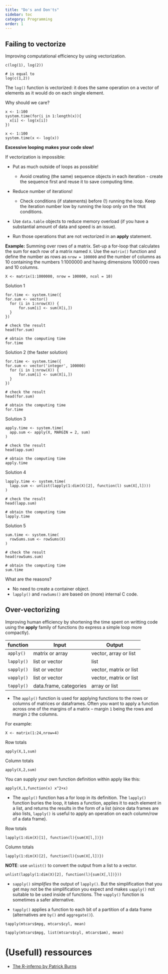 ```yaml
---
title: "Do's and Don'ts"
sidebar: toc
category: Programming
order: 1
---
```


## Failing to vectorize

Improving computational efficiency by using vectorization.

```{r}
c(log(1), log(2))

# is equal to
log(c(1,2))
```

The `log()` function is vectorized: it does the same operation on a vector of elements as it would do on each single element. 

Why should we care?

```{r}
x <- 1:100
system.time(for(i in 1:length(x)){
  x[i] <- log(x[i])
})
```

```{r}
x <- 1:100
system.time(x <- log(x))
```

**Excessive looping makes your code slow!**

If vectorization is impossible: 

* Put as much outside of loops as possible!
  + Avoid creating (the same) sequence objects in each iteration - create the sequence first and reuse it to save computing time.
  
* Reduce number of iterations!
  + Check conditions (if statements) before (!) running the loop. Keep the iteration number low by running the loop only on the `TRUE` conditions.
  
* Use `data.table` objects to reduce memory overload (if you have a substantial amount of data and speed is an issue). 
* Run those operations that are not vectorized in an **apply** statement. 

**Example:** Summing over rows of a matrix.
Set-up a for-loop that calculates the sum for each row of a matrix named `X`. Use the `matrix()` function and define the number as rows as `nrow = 100000` and the number of columns as 10  containing the numbers 1:1000000 and having dimensions 100000 rows and 10 columns. 

```{r}
X <- matrix(1:1000000, nrow = 100000, ncol = 10)
```

Solution 1
```{r}
for.time <- system.time({
for.sum <- vector()
  for (i in 1:nrow(X)) {
      for.sum[i] <- sum(X[i,])
  }
})

# check the result
head(for.sum)

# obtain the computing time
for.time
```

Solution 2 (the faster solution)
```{r}
for.time <- system.time({
for.sum <- vector('integer', 100000) 
  for (i in 1:nrow(X)) {
      for.sum[i] <- sum(X[i,])
  }
})

# check the result
head(for.sum)

# obtain the computing time
for.time
```

Solution 3
```{r}
apply.time <- system.time(
  app.sum <- apply(X, MARGIN = 2, sum)
)

# check the result
head(app.sum)

# obtain the computing time
apply.time
```

Solution 4
```{r}
lapply.time <- system.time(
  lapp.sum <- unlist(lapply(1:dim(X)[2], function(l) sum(X[,l])))
)

# check the result
head(lapp.sum)

# obtain the computing time
lapply.time
```

Solution 5
```{r}
sum.time <- system.time(
  rowSums.sum <- rowSums(X)
)

# check the result
head(rowSums.sum)

# obtain the computing time
sum.time
```

What are the reasons?
* No need to create a container object.
* `lapply()` and `rowSums()` are based on (more) internal C code.


## Over-vectorizing

Improving human efficiency by shortening the time spent on writting code using the **apply** family of functions (to express a simple loop more compactly).

| function | Input | Output |
|----------|------------------------|------------------------|
| `apply()` | matrix or array | vector, array or list |
| `lapply()` | list or vector | list |
| `sapply()` | list or vector | vector, matrix or list |
| `vapply()` | list or vector | vector, matrix or list |
| `tapply()` | data.frame, categories | array or list |

* The `apply()` function is used for applying functions to the rows or columns of matrices or dataframes. 
Often you want to apply a function across one of the margins of a matrix – margin `1` being the rows and margin `2` the columns. 

For example:
```{r}
X <- matrix(1:24,nrow=4)
```
Row totals
```{r}
apply(X,1,sum)
```
Column totals
```{r}
apply(X,2,sum)
```

You can supply your own function definition within apply like this:
```{r}
apply(X,1,function(x) x^2+x)
```

* The `apply()` function has a for loop in its definition. The `lapply()` function buries the loop, it takes a function, applies it to each element in a list, and returns the results in the form of a list (since data frames are also lists, `lapply()` is useful to apply an operation on each column/row of a data frame).

Row totals
```{r}
lapply(1:dim(X)[1], function(l){sum(X[l,])})
```
Column totals
```{r}
lapply(1:dim(X)[2], function(l){sum(X[,l])})
```

**NOTE**: use `unlist()` to convert the output from a list to a vector.

```{r}
unlist(lapply(1:dim(X)[2], function(l){sum(X[,l])}))
```

*  `sapply()` *simplifies* the output of `lapply()`. But the simplification that you get may not be the simplification you expect and makes `sapply()` not suitable to be used inside of functions. The `vapply()` function is sometimes a safer alternative.

* `tapply()` applies a function to each bit of a partition of a data frame (alternatives are `by()` and `aggregate()`).

```{r}
tapply(mtcars$mpg, mtcars$cyl, mean) 
```

```{r}
tapply(mtcars$mpg, list(mtcars$cyl, mtcars$am), mean) 
```

# (Usefull) ressources

* [The R-inferno by Patrick Burns](https://www.burns-stat.com/documents/books/the-r-inferno/)

